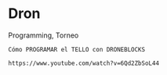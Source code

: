 # Dron
Programming, Torneo 
 



```
Cómo PROGRAMAR el TELLO con DRONEBLOCKS

https://www.youtube.com/watch?v=6Qd2ZbSoL44
```
